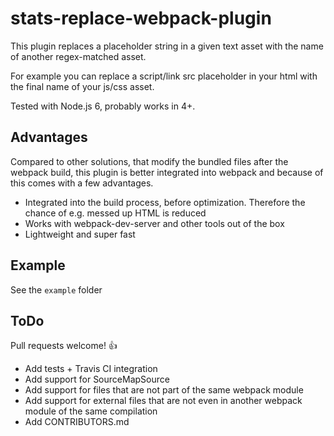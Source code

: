 # stats-replace-webpack-plugin
This plugin replaces a placeholder string in a given text asset with the name of another regex-matched asset.

For example you can replace a script/link src placeholder in your html with the final name of your js/css asset.

Tested with Node.js 6, probably works in 4+.

## Advantages
Compared to other solutions, that modify the bundled files after the webpack build, this plugin is better integrated into webpack and because of this comes with a few advantages.
* Integrated into the build process, before optimization. Therefore the chance of e.g. messed up HTML is reduced
* Works with webpack-dev-server and other tools out of the box
* Lightweight and super fast

## Example
See the `example` folder

## ToDo
Pull requests welcome! :+1:

* Add tests + Travis CI integration
* Add support for SourceMapSource
* Add support for files that are not part of the same webpack module
* Add support for external files that are not even in another webpack module of the same compilation
* Add CONTRIBUTORS.md
